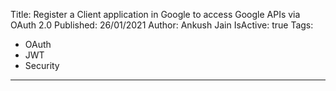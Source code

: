 Title: Register a Client application in Google to access Google APIs via OAuth 2.0
Published: 26/01/2021
Author: Ankush Jain
IsActive: true
Tags:
  - OAuth
  - JWT
  - Security
---
